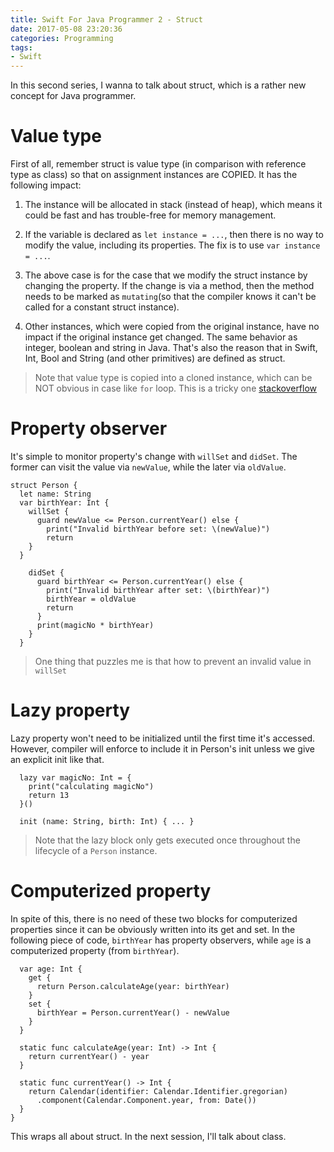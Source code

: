 ```yaml
---
title: Swift For Java Programmer 2 - Struct
date: 2017-05-08 23:20:36
categories: Programming
tags: 
- Swift
---
```


In this second series, I wanna to talk about struct, which is a rather new concept for Java programmer.

# Value type
First of all, remember struct is value type (in comparison with reference type as class) so that on assignment instances are COPIED. It has the following impact:

1. The instance will be allocated in stack (instead of heap), which means it could be fast and has trouble-free for memory management.

2. If the variable is declared as `let instance = ...`, then there is no way to modify the value, including its properties. The fix is to use `var instance = ...`.

3. The above case is for the case that we modify the struct instance by changing the property. If the change is via a method, then the method needs to be marked as `mutating`(so that the compiler knows it can't be called for a constant struct instance).

4. Other instances, which were copied from the original instance, have no impact if the original instance get changed. The same behavior as integer, boolean and string in Java. That's also the reason that in Swift, Int, Bool and String (and other primitives) are defined as struct.

<!--more-->

> Note that value type is copied into a cloned instance, which can be NOT obvious in case like `for` loop. This is a tricky one [stackoverflow]( http://stackoverflow.com/questions/26371751/changing-the-value-of-struct-in-an-arra)

# Property observer
It's simple to monitor property's change with `willSet` and `didSet`. The former can visit the value via `newValue`, while the later via `oldValue`. 

    struct Person {
      let name: String
      var birthYear: Int {
        willSet {
          guard newValue <= Person.currentYear() else {
            print("Invalid birthYear before set: \(newValue)")
            return
        }
      }
    
        didSet {
          guard birthYear <= Person.currentYear() else {
            print("Invalid birthYear after set: \(birthYear)")
            birthYear = oldValue
            return
          }
          print(magicNo * birthYear)
        }
      }

> One thing that puzzles me is that how to prevent an invalid value in `willSet`

# Lazy property 
Lazy property won't need to be initialized until the first time it's accessed. However, compiler will enforce to include it in Person's init unless we give an explicit init like that.

      lazy var magicNo: Int = {
        print("calculating magicNo")
        return 13
      }()

      init (name: String, birth: Int) { ... }

> Note that the lazy block only gets executed once throughout the lifecycle of a `Person` instance. 

# Computerized property

In spite of this, there is no need of these two blocks for computerized properties since it can be obviously written into its get and set. In the following piece of code, `birthYear` has property observers, while `age` is a computerized property (from `birthYear`).

      var age: Int {
        get {
          return Person.calculateAge(year: birthYear)
        }
        set {
          birthYear = Person.currentYear() - newValue
        }
      }
  
      static func calculateAge(year: Int) -> Int {
        return currentYear() - year
      }
  
      static func currentYear() -> Int {
        return Calendar(identifier: Calendar.Identifier.gregorian)
          .component(Calendar.Component.year, from: Date())
      }
    }

This wraps all about struct. In the next session, I'll talk about class.
